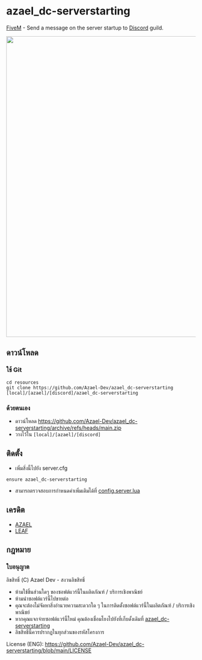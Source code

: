 # azael_dc-serverstarting
[FiveM](https://fivem.net/)  - Send a message on the server startup to [Discord](https://discord.com/) guild.

<img src="https://i.imgur.com/nLUPUq1.gif" width="800"/>

## ดาวน์โหลด

### ใช้ Git
```
cd resources
git clone https://github.com/Azael-Dev/azael_dc-serverstarting [local]/[azael]/[discord]/azael_dc-serverstarting
```

### ด้วยตนเอง
- ดาวน์โหลด https://github.com/Azael-Dev/azael_dc-serverstarting/archive/refs/heads/main.zip
- วางไว้ใน `[local]/[azael]/[discord]`

## ติดตั้ง
- เพิ่มสิ่งนี้ไปยัง server.cfg

```
ensure azael_dc-serverstarting
```

- สามารถตรวจสอบการกำหนดค่าเพิ่มเติมได้ที่ [config.server.lua](https://github.com/Azael-Dev/azael_dc-richpresence/blob/main/config.server.lua)

## เครดิต
- [AZAEL](https://discord.gg/Ca5W62f)
- [LEAF](https://discord.gg/s5z4vjpH2n)

## กฎหมาย
### ใบอนุญาต

ลิขสิทธิ์ (C) Azael Dev - สงวนลิขสิทธิ์

- ห้ามใช้ชิ้นส่วนใดๆ ของซอฟต์แวร์นี้ในผลิตภัณฑ์ / บริการเชิงพาณิชย์
- ห้ามนำซอฟต์แวร์นี้ไปขายต่อ
- คุณจะต้องไม่จัดหาสิ่งอำนวยความสะดวกใด ๆ ในการติดตั้งซอฟต์แวร์นี้ในผลิตภัณฑ์ / บริการเชิงพาณิชย์
- หากคุณแจกจ่ายซอฟต์แวร์นี้ใหม่ คุณต้องเชื่อมโยงไปยังที่เก็บดั้งเดิมที่ [azael_dc-serverstarting](https://github.com/Azael-Dev/azael_dc-serverstarting)
- ลิขสิทธิ์นี้ควรปรากฏในทุกส่วนของรหัสโครงการ

License (ENG): https://github.com/Azael-Dev/azael_dc-serverstarting/blob/main/LICENSE
